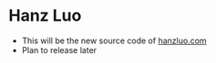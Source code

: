 # Hanz Luo

* This will be the new source code of [hanzluo.com](https://hanzluo.com)
* Plan to release later
